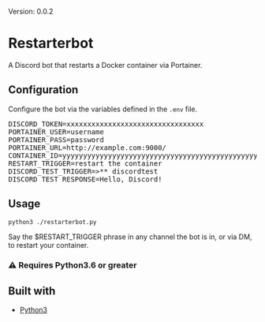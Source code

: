 Version: 0.0.2

# Restarterbot

A Discord bot that restarts a Docker container via Portainer.

## Configuration

Configure the bot via the variables defined in the `.env` file.

<pre>
DISCORD_TOKEN=xxxxxxxxxxxxxxxxxxxxxxxxxxxxxxxxx
PORTAINER_USER=username
PORTAINER_PASS=password
PORTAINER_URL=http://example.com:9000/
CONTAINER_ID=yyyyyyyyyyyyyyyyyyyyyyyyyyyyyyyyyyyyyyyyyyyyyyyyyyyyyyyyyyyyyyyy
RESTART_TRIGGER=restart the container
DISCORD_TEST_TRIGGER=>** discordtest
DISCORD_TEST_RESPONSE=Hello, Discord!
</pre>

## Usage

`python3 ./restarterbot.py`

Say the $RESTART_TRIGGER phrase in any channel the bot is in, or via DM, to restart your container.

### :warning: Requires Python3.6 or greater

## Built with

- [Python3](https://docs.python.org/3/)
